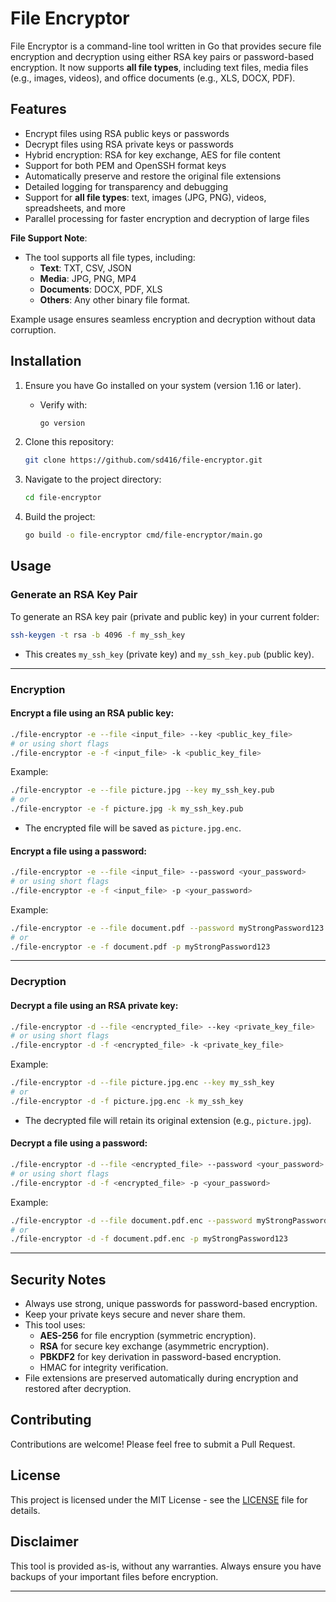 # File Encryptor

File Encryptor is a command-line tool written in Go that provides secure file encryption and decryption using either RSA key pairs or password-based encryption. It now supports **all file types**, including text files, media files (e.g., images, videos), and office documents (e.g., XLS, DOCX, PDF).

## Features

- Encrypt files using RSA public keys or passwords
- Decrypt files using RSA private keys or passwords
- Hybrid encryption: RSA for key exchange, AES for file content
- Support for both PEM and OpenSSH format keys
- Automatically preserve and restore the original file extensions
- Detailed logging for transparency and debugging
- Support for **all file types**: text, images (JPG, PNG), videos, spreadsheets, and more
- Parallel processing for faster encryption and decryption of large files

**File Support Note**:
- The tool supports all file types, including:
  - **Text**: TXT, CSV, JSON
  - **Media**: JPG, PNG, MP4
  - **Documents**: DOCX, PDF, XLS
  - **Others**: Any other binary file format.

Example usage ensures seamless encryption and decryption without data corruption.

## Installation

1. Ensure you have Go installed on your system (version 1.16 or later).
   - Verify with:
     ```bash
     go version
     ```

2. Clone this repository:
   ```bash
   git clone https://github.com/sd416/file-encryptor.git
   ```

3. Navigate to the project directory:
   ```bash
   cd file-encryptor
   ```

4. Build the project:
   ```bash
   go build -o file-encryptor cmd/file-encryptor/main.go
   ```

## Usage

### Generate an RSA Key Pair
To generate an RSA key pair (private and public key) in your current folder:
```bash
ssh-keygen -t rsa -b 4096 -f my_ssh_key
```
- This creates `my_ssh_key` (private key) and `my_ssh_key.pub` (public key).

---

### Encryption

#### Encrypt a file using an RSA public key:
```bash
./file-encryptor -e --file <input_file> --key <public_key_file>
# or using short flags
./file-encryptor -e -f <input_file> -k <public_key_file>
```
Example:
```bash
./file-encryptor -e --file picture.jpg --key my_ssh_key.pub
# or
./file-encryptor -e -f picture.jpg -k my_ssh_key.pub
```
- The encrypted file will be saved as `picture.jpg.enc`.

#### Encrypt a file using a password:
```bash
./file-encryptor -e --file <input_file> --password <your_password>
# or using short flags
./file-encryptor -e -f <input_file> -p <your_password>
```
Example:
```bash
./file-encryptor -e --file document.pdf --password myStrongPassword123
# or
./file-encryptor -e -f document.pdf -p myStrongPassword123
```

---

### Decryption

#### Decrypt a file using an RSA private key:
```bash
./file-encryptor -d --file <encrypted_file> --key <private_key_file>
# or using short flags
./file-encryptor -d -f <encrypted_file> -k <private_key_file>
```
Example:
```bash
./file-encryptor -d --file picture.jpg.enc --key my_ssh_key
# or
./file-encryptor -d -f picture.jpg.enc -k my_ssh_key
```
- The decrypted file will retain its original extension (e.g., `picture.jpg`).

#### Decrypt a file using a password:
```bash
./file-encryptor -d --file <encrypted_file> --password <your_password>
# or using short flags
./file-encryptor -d -f <encrypted_file> -p <your_password>
```
Example:
```bash
./file-encryptor -d --file document.pdf.enc --password myStrongPassword123
# or
./file-encryptor -d -f document.pdf.enc -p myStrongPassword123
```

---

## Security Notes

- Always use strong, unique passwords for password-based encryption.
- Keep your private keys secure and never share them.
- This tool uses:
  - **AES-256** for file encryption (symmetric encryption).
  - **RSA** for secure key exchange (asymmetric encryption).
  - **PBKDF2** for key derivation in password-based encryption.
  - HMAC for integrity verification.
- File extensions are preserved automatically during encryption and restored after decryption.

## Contributing

Contributions are welcome! Please feel free to submit a Pull Request.

## License

This project is licensed under the MIT License - see the [LICENSE](LICENSE) file for details.

## Disclaimer

This tool is provided as-is, without any warranties. Always ensure you have backups of your important files before encryption.

---
